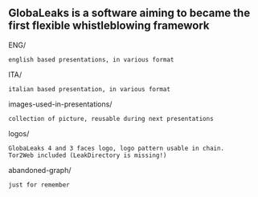 ## GlobaLeaks is a software aiming to became the first flexible whistleblowing framework

ENG/

    english based presentations, in various format

ITA/

    italian based presentation, in various format

images-used-in-presentations/

    collection of picture, reusable during next presentations

logos/

    GlobaLeaks 4 and 3 faces logo, logo pattern usable in chain. 
    Tor2Web included (LeakDirectory is missing!)

abandoned-graph/

    just for remember

